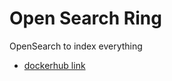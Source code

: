# Open Search Ring

OpenSearch to index everything

- [dockerhub link](https://hub.docker.com/r/opensearchproject/opensearch-dashboards)